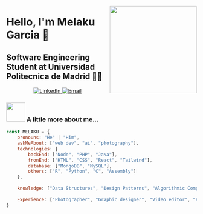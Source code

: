<p align="center">
  <img align="right" src="https://media.giphy.com/media/CuuSHzuc0O166MRfjt/giphy.gif" width="230">
</p>

# Hello, I'm Melaku Garcia 👋
## Software Engineering Student at Universidad Politecnica de Madrid 👨‍💻

<p align="center">
  <a href="https://www.linkedin.com/in/melakugb/?originalSubdomain=es">
    <img src="https://img.shields.io/badge/LinkedIn-melaku-blue" alt="LinkedIn">
  </a>
  <a href="mailto:melakugarciabon@gmail.com">
    <img src="https://img.shields.io/badge/Gmail-melakugarciabon%40gmail.com-red" alt="Email">
  </a>
</p>

### <img src="https://media.giphy.com/media/VgCDAzcKvsR6OM0uWg/giphy.gif" width="50"> A little more about me...

```javascript
const MELAKU = {
    pronouns: "He" | "Him",
    askMeAbout: ["web dev", "ai", "photography"],
    technologies: {
        backEnd: ["Node", "PHP", "Java"],
        fronEnd: ["HTML", "CSS", "React", "Tailwind"],
        database: ["MongoDB", "MySQL"],
        others: ["R", "Python", "C", "Assembly"]
    },
    
    knowledge: ["Data Structures", "Design Patterns", "Algorithmic Complexity", "Lots of Math"]
    
    Experience: ["Photographer", "Graphic designer", "Video editor", "Photography retail seller"]
}


